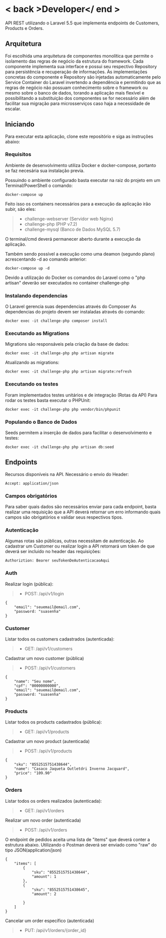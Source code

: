 # < back >Developer</ end >
API REST utilizando o Laravel 5.5 que implementa endpoints de Customers, Products e Orders.

## Arquitetura

Foi escolhida uma arquitetura de componentes monolítica que permite o isolamento das regras de negócio da estrutura do framework. 
Cada componente implementa sua interface e possui seu respectivo Repository para persistência e recuperação de informações. Às implementações concretas do componente e Repository são injetadas automaticamente pelo Service Container do Laravel invertendo a dependência e permitindo que as regras de negócio não possuam conhecimento sobre o framework ou mesmo sobre o banco de dados, torando a aplicação mais flexível e possibilitando a substituição dos componentes se for necessário além de facilitar sua migração para microsserviços caso haja a necessidade de escalar.

## Iniciando

Para executar esta aplicação, clone este repositório e siga as instruções abaixo:

### Requisitos

Ambiente de desenvolvimento utiliza Docker e docker-compose, portanto se faz necesária sua instalação previa.

Possuindo o ambiente configurado basta executar na raiz do projeto em um Terminal/PowerShell o comando:

```
docker-compose up
```

Feito isso os containers necessários para a execução da aplicação irão subir, são eles:

> - challenge-webserver (Servidor web Nginx)
> - challenge-php (PHP v7.2)
> - challenge-mysql (Banco de Dados MySQL 5.7)

O terminal/cmd deverá permanecer aberto durante a execução da aplicação.

Também sendo possível a execução como uma deamon (segundo plano) acrescentando -d ao comando anterior: 

```
docker-compose up -d
```

Devido a utilização do Docker os comandos do Laravel como o "php artisan" deverão ser executados no container challenge-php

### Instalando dependencias

O Laravel gerencia suas dependencias através do Composer
As dependencias do projeto devem ser instaladas através do comando:

```
docker exec -it challenge-php composer install
```

### Executando as Migrations

Migrations são responsáveis pela criação da base de dados:

```
docker exec -it challenge-php php artisan migrate
```

Atualizando as migrations:

```
docker exec -it challenge-php php artisan migrate:refresh
```

### Executando os testes

Foram implementados testes unitários e de integração (Rotas da API)
Para rodar os testes basta executar o PHPUnit:

```
docker exec -it challenge-php php vendor/bin/phpunit
```

### Populando o Banco de Dados

Seeds permitem a inserção de dados para facilitar o desenvolvimento e testes:

```
docker exec -it challenge-php php artisan db:seed
```

## Endpoints
Recursos disponíveis na API. 
Necessário o envio do Header: 

```
Accept: application/json
```

### Campos obrigatórios
Para saber quais dados são necessários enviar para cada endpoint, basta realizar uma requisição que a API deverá retornar um erro informando quais campos são obrigatórios e validar seus respectivos tipos.

### Autenticação
Algumas rotas são públicas, outras necessitam de autenticação. Ao cadastrar um Customer ou realizar login a API retornará um token de que deverá ser incluido no header das requisições:

```
Authoriztion: Bearer seuTokenDeAutenticacaoAqui
```

### Auth

Realizar login (pública):
> - POST: /api/v1/login
```
{
    "email": "seuemail@email.com",
    "password: "suasenha"
}
```

### Customer

Listar todos os customers cadastrados (autenticada):
> - GET: /api/v1/customers

Cadastrar um novo customer (pública)
> - POST: /api/v1/customers
```
{
    "name": "Seu nome",
    "cpf": "00000000000",
    "email": "seuemail@email.com",
    "password: "suasenha"
}
```

### Products

Listar todos os products cadastrados (pública):
> - GET: /api/v1/products

Cadastrar um novo product (autenticada)
> - POST: /api/v1/products
```
{
    "sku": "8552515751438644",
    "name": "Casaco Jaqueta Outletdri Inverno Jacquard",
    "price": "109.90"
}
```

### Orders

Listar todos os orders realizados (autenticada):
> - GET: /api/v1/orders

Realizar um novo order (autenticada)
> - POST: /api/v1/orders

O endpoint de pedidos aceita uma lista de "items" que deverá conter a estrutura abaixo.
Utilizando o Postman deverá ser enviado como "raw" do tipo JSON(application/json)
 
```
{
    "items": [
        {
            "sku": "8552515751438644",
            "amount": 1
        },
        {
            "sku": "8552515751438645",
            "amount": 2
            
        }
    ]
}
```

Cancelar um order específico (autenticada)
> - PUT: /api/v1/orders/{order_id}

